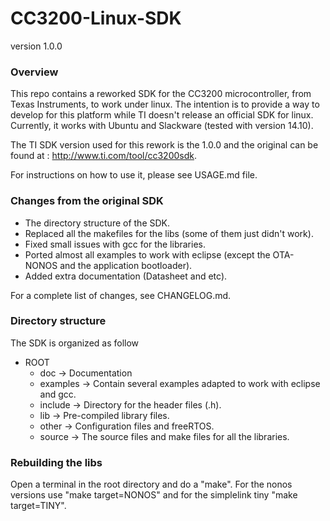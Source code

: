 # CC3200-Linux-SDK

version 1.0.0

### Overview
This repo contains a reworked SDK for the CC3200 microcontroller, from Texas 
Instruments, to work under linux.
The intention is to provide a way to develop for this platform while TI doesn't
release an official SDK for linux.
Currently, it works with Ubuntu and Slackware (tested with version 14.10).

The TI SDK version used for this rework is the 1.0.0 and the original can be
found at : http://www.ti.com/tool/cc3200sdk.

For instructions on how to use it, please see USAGE.md file.

### Changes from the original SDK
- The directory structure of the SDK.
- Replaced all the makefiles for the libs (some of them just didn't work).
- Fixed small issues with gcc for the libraries.
- Ported almost all examples to work with eclipse (except the OTA-NONOS and the
    application bootloader).
- Added extra documentation (Datasheet and etc).

For a complete list of changes, see CHANGELOG.md.

### Directory structure
The SDK is organized as follow

- ROOT 
    - doc -> Documentation
    - examples -> Contain several examples adapted to work with eclipse and gcc.
    - include -> Directory for the header files (.h).
    - lib -> Pre-compiled library files.
    - other -> Configuration files and freeRTOS.
    - source -> The source files and make files for all the libraries.
    
### Rebuilding the libs

Open a terminal in the root directory and do a "make". For the nonos versions
use "make target=NONOS" and for the simplelink tiny "make target=TINY".
